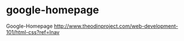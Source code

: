 # google-homepage
Google-Homepage
http://www.theodinproject.com/web-development-101/html-css?ref=lnav